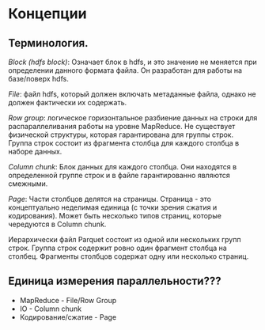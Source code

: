 # Концепции

## Терминология.

*Block (hdfs block)*: Означает блок в hdfs, и это значение не меняется при определении данного формата файла. Он разработан для работы на базе/поверх hdfs.

*File*: файл hdfs, который должен включать метаданные файла, однако не должен фактически их содержать.

*Row group*: логическое горизонтальное разбиение данных на строки для распараллеливания работы на уровне MapReduce. Не существует физической структуры, которая гарантирована для группы строк. Группа строк состоит из фрагмента столбца для каждого столбца в наборе данных.

*Column chunk*: Блок данных для каждого столбца. Они находятся в определенной группе строк и в файле гарантированно являются смежными.

*Page*: Части столбцов делятся на страницы. Страница - это концептуально неделимая единица (с точки зрения сжатия и кодирования). Может быть несколько типов страниц, которые чередуются в Column chunk.

Иерархически файл Parquet состоит из одной или нескольких групп строк. Группа строк содержит ровно один фрагмент столбца на столбец. Фрагменты столбцов содержат одну или несколько страниц.
## Единица измерения параллельности???
+ MapReduce - File/Row Group
+ IO - Column chunk
+ Кодирование/сжатие - Page